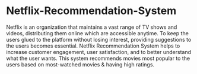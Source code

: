 # Netflix-Recommendation-System
Netflix is an organization that maintains a vast range of TV shows and videos, distributing them online which are accessible anytime. To keep the users glued to the platform without losing interest, providing suggestions to the users becomes essential.  Netflix Recommendation System helps to increase customer engagement, user satisfaction, and to better understand what the user wants. This system recommends movies most popular to the users based on most-watched movies &amp; having high ratings.
